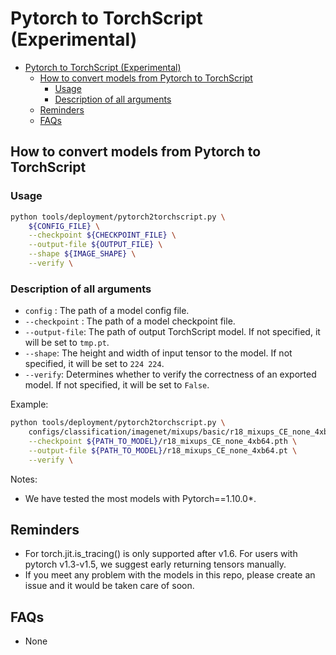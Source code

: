 # Pytorch to TorchScript (Experimental)

- [Pytorch to TorchScript (Experimental)](#pytorch-to-torchscript-experimental)
  - [How to convert models from Pytorch to TorchScript](#how-to-convert-models-from-pytorch-to-torchscript)
    - [Usage](#usage)
    - [Description of all arguments](#description-of-all-arguments)
  - [Reminders](#reminders)
  - [FAQs](#faqs)


## How to convert models from Pytorch to TorchScript

### Usage

```bash
python tools/deployment/pytorch2torchscript.py \
    ${CONFIG_FILE} \
    --checkpoint ${CHECKPOINT_FILE} \
    --output-file ${OUTPUT_FILE} \
    --shape ${IMAGE_SHAPE} \
    --verify \
```

### Description of all arguments

- `config` : The path of a model config file.
- `--checkpoint` : The path of a model checkpoint file.
- `--output-file`: The path of output TorchScript model. If not specified, it will be set to `tmp.pt`.
- `--shape`: The height and width of input tensor to the model. If not specified, it will be set to `224 224`.
- `--verify`: Determines whether to verify the correctness of an exported model. If not specified, it will be set to `False`.

Example:

```bash
python tools/deployment/pytorch2torchscript.py \
    configs/classification/imagenet/mixups/basic/r18_mixups_CE_none_4xb64.py \
    --checkpoint ${PATH_TO_MODEL}/r18_mixups_CE_none_4xb64.pth \
    --output-file ${PATH_TO_MODEL}/r18_mixups_CE_none_4xb64.pt \
    --verify \
```

Notes:

- We have tested the most models with Pytorch==1.10.0*.

## Reminders

- For torch.jit.is_tracing() is only supported after v1.6. For users with pytorch v1.3-v1.5, we suggest early returning tensors manually.
- If you meet any problem with the models in this repo, please create an issue and it would be taken care of soon.

## FAQs

- None
